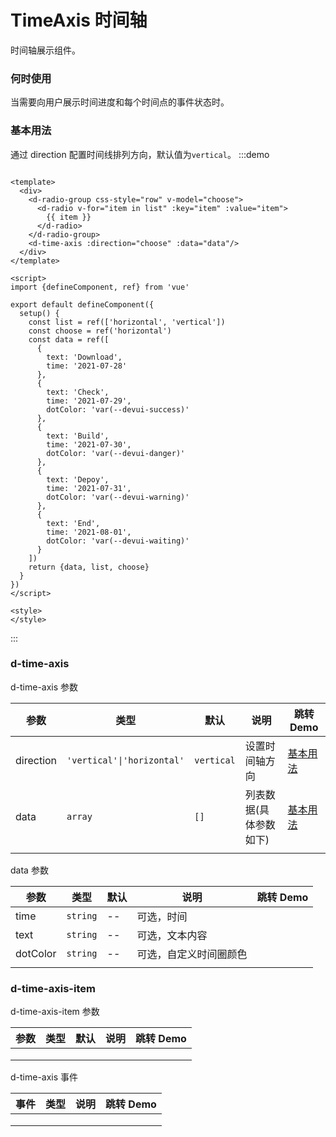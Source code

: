 # TimeAxis 时间轴

时间轴展示组件。

### 何时使用

当需要向用户展示时间进度和每个时间点的事件状态时。

### 基本用法

通过 direction 配置时间线排列方向，默认值为`vertical`。
:::demo

```vue

<template>
  <div>
    <d-radio-group css-style="row" v-model="choose">
      <d-radio v-for="item in list" :key="item" :value="item">
        {{ item }}
      </d-radio>
    </d-radio-group>
    <d-time-axis :direction="choose" :data="data"/>
  </div>
</template>

<script>
import {defineComponent, ref} from 'vue'

export default defineComponent({
  setup() {
    const list = ref(['horizontal', 'vertical'])
    const choose = ref('horizontal')
    const data = ref([
      {
        text: 'Download',
        time: '2021-07-28'
      },
      {
        text: 'Check',
        time: '2021-07-29',
        dotColor: 'var(--devui-success)'
      },
      {
        text: 'Build',
        time: '2021-07-30',
        dotColor: 'var(--devui-danger)'
      },
      {
        text: 'Depoy',
        time: '2021-07-31',
        dotColor: 'var(--devui-warning)'
      },
      {
        text: 'End',
        time: '2021-08-01',
        dotColor: 'var(--devui-waiting)'
      }
    ])
    return {data, list, choose}
  }
})
</script>

<style>
</style>
```

:::

### d-time-axis

d-time-axis 参数

| 参数           | 类型                            | 默认        | 说明         | 跳转 Demo                   |
| ------------  | ----                            | ----       | ----        | ---------                   | 
|   direction   |   `'vertical'\|'horizontal'`   | `vertical`  | 设置时间轴方向 |      [基本用法](#基本用法)     | 
|   data        |            `array`             |     `[]`        | 列表数据(具体参数如下) |    [基本用法](#基本用法)       | 
|      |      |      |      |           | 

data 参数

| 参数 | 类型 | 默认 | 说明 | 跳转 Demo                   |
| ---- | ----   | ---- | ---- | ----  |
|  time|`string`|   --   |   可选，时间   |   | 
| text |`string` |  --    |   可选，文本内容   |   | 
|   dotColor   |  `string`    |   --   |   可选，自定义时间圈颜色   |   | 
|      |      |      |      |   | 

### d-time-axis-item

d-time-axis-item 参数

| 参数 | 类型 | 默认 | 说明 | 跳转 Demo | 
| ---- | ---- | ---- | ---- | --------- |
|      |      |      |      |           |
|      |      |      |      |           |
|      |      |      |      |           | 

d-time-axis 事件

| 事件 | 类型 | 说明 | 跳转 Demo |
| ---- | ---- | ---- | --------- |
|      |      |      |           |
|      |      |      |           |
|      |      |      |           |

